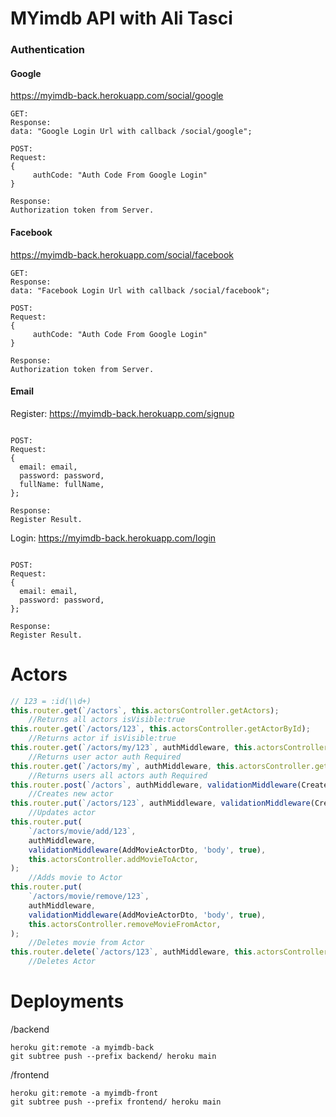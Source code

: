 # MYimdb API with Ali Tasci

### Authentication
#### Google
https://myimdb-back.herokuapp.com/social/google
```
GET:
Response:
data: "Google Login Url with callback /social/google";

POST:
Request:
{
     authCode: "Auth Code From Google Login"
}

Response:
Authorization token from Server.
```
#### Facebook
https://myimdb-back.herokuapp.com/social/facebook
```
GET:
Response:
data: "Facebook Login Url with callback /social/facebook";

POST:
Request:
{
     authCode: "Auth Code From Google Login"
}

Response:
Authorization token from Server.
```
#### Email
Register: https://myimdb-back.herokuapp.com/signup
```

POST:
Request:
{
  email: email,
  password: password,
  fullName: fullName,
};

Response:
Register Result.
```
Login: https://myimdb-back.herokuapp.com/login
```

POST:
Request:
{
  email: email,
  password: password,
};

Response:
Register Result.
```
# Actors
```js
// 123 = :id(\\d+)
this.router.get(`/actors`, this.actorsController.getActors);
    //Returns all actors isVisible:true
this.router.get(`/actors/123`, this.actorsController.getActorById);
    //Returns actor if isVisible:true
this.router.get(`/actors/my/123`, authMiddleware, this.actorsController.getMyActorById);
    //Returns user actor auth Required
this.router.get(`/actors/my`, authMiddleware, this.actorsController.getMyActors);
    //Returns users all actors auth Required
this.router.post(`/actors`, authMiddleware, validationMiddleware(CreateActorDto, 'body'), this.actorsController.createActor);
    //Creates new actor
this.router.put(`/actors/123`, authMiddleware, validationMiddleware(CreateActorDto, 'body', true), this.actorsController.updateActor);
    //Updates actor
this.router.put(
    `/actors/movie/add/123`,
    authMiddleware,
    validationMiddleware(AddMovieActorDto, 'body', true),
    this.actorsController.addMovieToActor,
);
    //Adds movie to Actor
this.router.put(
    `/actors/movie/remove/123`,
    authMiddleware,
    validationMiddleware(AddMovieActorDto, 'body', true),
    this.actorsController.removeMovieFromActor,
);
    //Deletes movie from Actor
this.router.delete(`/actors/123`, authMiddleware, this.actorsController.deleteActor);
    //Deletes Actor
```
# Deployments
/backend
```
heroku git:remote -a myimdb-back  
git subtree push --prefix backend/ heroku main
```

/frontend
```
heroku git:remote -a myimdb-front  
git subtree push --prefix frontend/ heroku main
```
